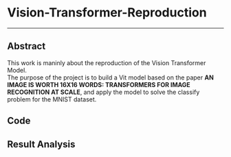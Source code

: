 # Vision-Transformer-Reproduction
***
## Abstract
This work is maninly about the reproduction of the Vision Transformer Model.  
The purpose of the project is to build a Vit model based on the paper **AN IMAGE IS WORTH 16X16 WORDS: TRANSFORMERS FOR IMAGE RECOGNITION AT SCALE**, and apply the model to solve the classify problem for the MNIST dataset.

## Code 


## Result Analysis
